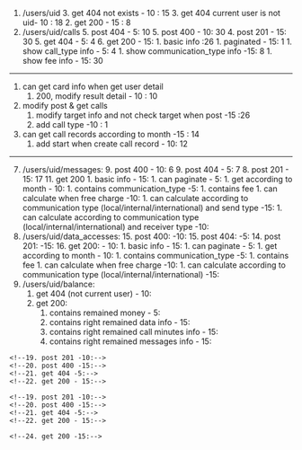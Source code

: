 1. /users/uid
	3. get 404 not exists - 10 : 15
	3. get 404 current user is not uid- 10 : 18
	2. get 200 - 15 : 8
3. /users/uid/calls
	5. post 404 - 5: 10
	5. post 400 - 10: 30
	4. post 201 - 15: 30
	5. get 404 - 5: 4
	6. get 200 - 15: 
	    1. basic info :26
	    1. paginated - 15: 1
	    1. show call_type info - 5: 4
	    1. show communication_type info -15: 8
	    1. show fee info - 15:  30

-----------
1. can get card info when get user detail
    1. 200, modify result detail - 10 : 10
1. modify post & get calls
    1. modify target info and not check target when post -15 :26
    1. add call type -10 : 1
1. can get call records according to month -15 : 14
    1. add start when create call record - 10: 12
-----------

7. /users/uid/messages:
	9. post 400 - 10: 6
	9. post 404 - 5: 7
	8. post 201 - 15: 17
	11. get 200
	    1. basic info - 15:
	    1. can paginate - 5:
	    1. get according to month - 10:
	    1. contains communication_type -5:
	    1. contains fee
	        1. can calculate when free charge -10:
	        1. can calculate according to communication type (local/internal/international) and send type -15: 
	        1. can calculate according to communication type (local/internal/international) and receiver type -10:
13. /users/uid/data_accesses:
	15. post 400: -10:
	15. post 404: -5:
	14. post 201: -15:
	16. get 200: - 10:
        1. basic info - 15:
	    1. can paginate - 5:
	    1. get according to month - 10:
	    1. contains communication_type -5:
	    1. contains fee
	        1. can calculate when free charge -10:
	        1. can calculate according to communication type (local/internal/international) -15:
1. /users/uid/balance:
    1. get 404 (not current user) - 10:
    1. get 200:
        1. contains remained money - 5:
        1. contains right remained data info - 15:
        1. contains right remained call minutes info - 15:
        1. contains right remained messages info - 15:
        
<!--18. /users/uid/package_purchases:-->
	<!--19. post 201 -10:-->
	<!--20. post 400 -15:-->
	<!--21. get 404 -5:-->
	<!--22. get 200 - 15:-->
<!--23. /users/uid/top_ups:-->
	<!--19. post 201 -10:-->
	<!--20. post 400 -15:-->
	<!--21. get 404 -5:-->
	<!--22. get 200 - 15:-->
<!--23. /products:-->
	<!--24. get 200 -15:--> 